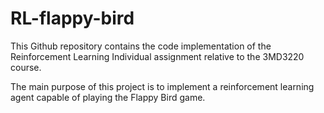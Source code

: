 # RL-flappy-bird

This Github repository contains the code implementation of the Reinforcement Learning Individual assignment relative to the 3MD3220 course.

The main purpose of this project is to implement a reinforcement learning agent capable of playing the Flappy Bird game.
